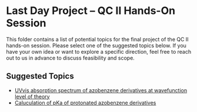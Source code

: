# Last Day Project – QC II Hands-On Session

This folder contains a list of potential topics for the final project of the QC II hands-on session. 
Please select one of the suggested topics below. If you have your own idea or want to explore a specific direction, 
feel free to reach out to us in advance to discuss feasibility and scope.

## Suggested Topics

- [UVvis absorption spectrum of azobenzene derivatives at wavefunction level of theory](https://github.com/CompPhotoChem/bachelor-qc-2/blob/main/projects/photochemistry.md)
- [Caluculation of pKa of protonated azobenzene derivatives]()
